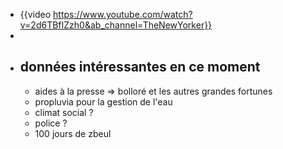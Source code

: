 - {{video https://www.youtube.com/watch?v=2d6TBfIZzh0&ab_channel=TheNewYorker}}
-
- ## données intéressantes en ce moment
	- aides à la presse => bolloré et les autres grandes fortunes
	- propluvia pour la gestion de l'eau
	- climat social ?
	- police ?
	- 100 jours de zbeul